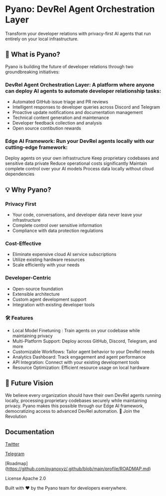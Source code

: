 # Pyano: DevRel Agent Orchestration Layer

Transform your developer relations with privacy-first AI agents that run entirely on your local infrastructure.

## 🚀 What is Pyano?
Pyano is building the future of developer relations through two groundbreaking initiatives:

### DevRel Agent Orchestration Layer: A platform where anyone can deploy AI agents to automate developer relationship tasks:

- Automated GitHub issue triage and PR reviews
- Intelligent responses to developer queries across Discord and Telegram
- Proactive update notifications and documentation management
- Technical content generation and maintenance
- Developer feedback collection and analysis
- Open source contibution rewards


### Edge AI Framework: Run your DevRel agents locally with our cutting-edge framework:

Deploy agents on your own infrastructure
Keep proprietary codebases and sensitive data private
Reduce operational costs significantly
Maintain complete control over your AI models
Process data locally without cloud dependencies



## 💡 Why Pyano?

### Privacy First

- Your code, conversations, and developer data never leave your infrastructure
- Complete control over sensitive information
- Compliance with data protection regulations

### Cost-Effective

- Eliminate expensive cloud AI service subscriptions
- Utilize existing hardware resources
- Scale efficiently with your needs

### Developer-Centric

- Open-source foundation
- Extensible architecture
- Custom agent development support
- Integration with existing developer tools

### 🛠 Features

- Local Model Finetuning : Train agents on your codebase while maintaining privacy
- Multi-Platform Support: Deploy across GitHub, Discord, Telegram, and more
- Customizable Workflows: Tailor agent behavior to your DevRel needs
- Analytics Dashboard: Track engagement and agent performance
- API Integration: Connect with your existing development tools
- Resource Optimization: Efficient resource usage on local hardware

## 🔮 Future Vision
We believe every organization should have their own DevRel agents running locally, processing proprietary codebases securely while maintaining privacy. Pyano makes this possible through our Edge AI framework, democratizing access to advanced DevRel automation.
🤝 Join the Revolution

## Documentation
[Twitter](https://x.com/pyano_fun)

[Telegram](https://t.me/+ScRjg1m1h_JlZGJl)

[Roadmap] (https://github.com/pyanoxyz/.github/blob/main/profile/ROADMAP.md)

License
Apache 2.0

Built with ❤️ by the Pyano team for developers everywhere.

